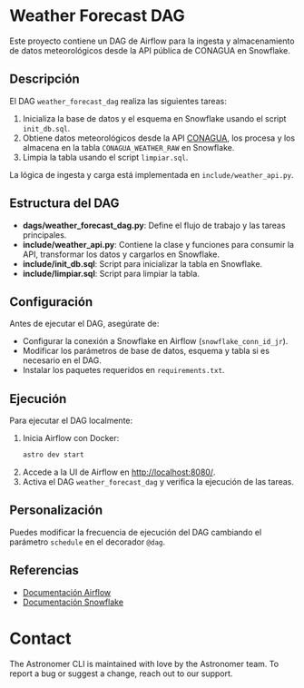 
# Weather Forecast DAG

Este proyecto contiene un DAG de Airflow para la ingesta y almacenamiento de datos meteorológicos desde la API pública de CONAGUA en Snowflake.

## Descripción

El DAG `weather_forecast_dag` realiza las siguientes tareas:

1. Inicializa la base de datos y el esquema en Snowflake usando el script `init_db.sql`.
2. Obtiene datos meteorológicos desde la API [CONAGUA](https://smn.conagua.gob.mx/tools/GUI/webservices/index.php?method=3), los procesa y los almacena en la tabla `CONAGUA_WEATHER_RAW` en Snowflake.
3. Limpia la tabla usando el script `limpiar.sql`.

La lógica de ingesta y carga está implementada en `include/weather_api.py`.

## Estructura del DAG

- **dags/weather_forecast_dag.py**: Define el flujo de trabajo y las tareas principales.
- **include/weather_api.py**: Contiene la clase y funciones para consumir la API, transformar los datos y cargarlos en Snowflake.
- **include/init_db.sql**: Script para inicializar la tabla en Snowflake.
- **include/limpiar.sql**: Script para limpiar la tabla.

## Configuración

Antes de ejecutar el DAG, asegúrate de:

- Configurar la conexión a Snowflake en Airflow (`snowflake_conn_id_jr`).
- Modificar los parámetros de base de datos, esquema y tabla si es necesario en el DAG.
- Instalar los paquetes requeridos en `requirements.txt`.

## Ejecución

Para ejecutar el DAG localmente:

1. Inicia Airflow con Docker:
    ```bash
    astro dev start
    ```
2. Accede a la UI de Airflow en [http://localhost:8080/](http://localhost:8080/).
3. Activa el DAG `weather_forecast_dag` y verifica la ejecución de las tareas.

## Personalización

Puedes modificar la frecuencia de ejecución del DAG cambiando el parámetro `schedule` en el decorador `@dag`.

## Referencias

- [Documentación Airflow](https://airflow.apache.org/)
- [Documentación Snowflake](https://docs.snowflake.com/)

Contact
=======

The Astronomer CLI is maintained with love by the Astronomer team. To report a bug or suggest a change, reach out to our support.
